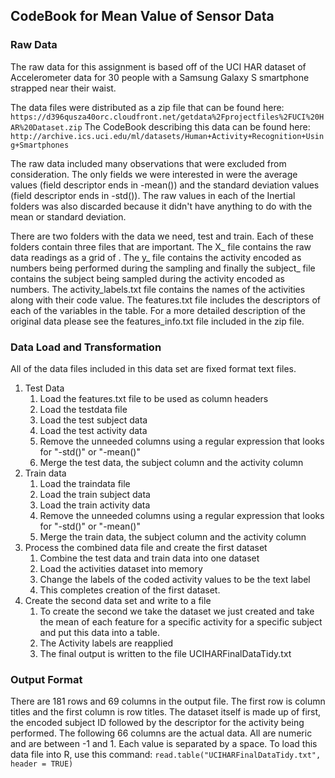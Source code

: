 ## CodeBook for Mean Value of Sensor Data ##

### Raw Data ###
The raw data for this assignment is based off of the UCI HAR dataset of Accelerometer data for 30 people with a Samsung Galaxy S smartphone strapped near their waist.

The data files were distributed as a zip file that can be found here:
```` https://d396qusza40orc.cloudfront.net/getdata%2Fprojectfiles%2FUCI%20HAR%20Dataset.zip ````
The CodeBook describing this data can be found here:
```` http://archive.ics.uci.edu/ml/datasets/Human+Activity+Recognition+Using+Smartphones ````

The raw data included many observations that were excluded from consideration.  The only fields we were interested in were the average values (field descriptor ends in -mean()) and the standard deviation values (field descriptor ends in -std()).  The raw values in each of the Inertial folders was also discarded because it didn't have anything to do with the mean or standard deviation.

There are two folders with the data we need, test and train.  Each of these folders contain three files that are important.  The X_ file contains the raw data readings as a grid of .  The y_ file contains the activity encoded as numbers being performed during the sampling and finally the subject_ file contains the subject being sampled during the activity encoded as numbers.  The activity_labels.txt file contains the names of the activities along with their code value.  The features.txt file includes the descriptors of each of the variables in the table.  For a more detailed description of the original data please see the features_info.txt file included in the zip file.

### Data Load and Transformation ###
All of the data files included in this data set are fixed format text files.
1. Test Data
    1. Load the features.txt file to be used as column headers
    1. Load the testdata file
    1. Load the test subject data
    1. Load the test activity data
    1. Remove the unneeded columns using a regular expression that looks for "-std()" or "-mean()"
    1. Merge the test data, the subject column and the activity column
1. Train data
    1. Load the traindata file
    1. Load the train subject data
    1. Load the train activity data
    1. Remove the unneeded columns using a regular expression that looks for "-std()" or "-mean()"
    1. Merge the train data, the subject column and the activity column
1. Process the combined data file and create the first dataset
    1. Combine the test data and train data into one dataset
    1. Load the activities dataset into memory
    1. Change the labels of the coded activity values to be the text label
    1. This completes creation of the first dataset.
1. Create the second data set and write to a file
    1. To create the second we take the dataset we just created and take the mean of each feature for a specific activity for a specific subject and put this data into a table.
    1. The Activity labels are reapplied
    1. The final output is written to the file UCIHARFinalDataTidy.txt

### Output Format ###
There are 181 rows and 69 columns in the output file.  The first row is column titles and the first column is row titles.  The dataset itself is made up of first, the encoded subject ID followed by the descriptor for the activity being performed.  The following 66 columns are the actual data.  All are numeric and are between -1 and 1.  Each value is separated by a space.  To load this data file into R, use this command: ```read.table("UCIHARFinalDataTidy.txt", header = TRUE)```
